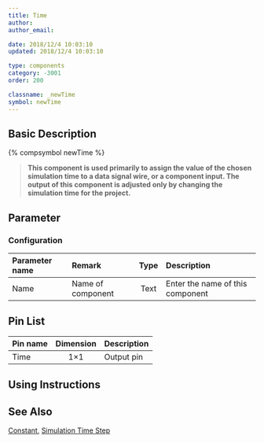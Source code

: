 ```yaml
---
title: Time
author:
author_email:

date: 2018/12/4 10:03:10
updated: 2018/12/4 10:03:10

type: components
category: -3001
order: 200

classname: _newTime
symbol: newTime
---
```


## Basic Description

{% compsymbol newTime %}

> **This component is used primarily to assign the value of the chosen simulation time to a data signal wire, or a component input. The output of this component is adjusted only by changing the simulation time for the project.**

## Parameter

### Configuration

| Parameter name | Remark            | Type | Description                      |
| :------------- | :---------------- | :--: | :------------------------------- |
| Name           | Name of component | Text | Enter the name of this component |

## Pin List

| Pin name | Dimension | Description |
| :------- | :-------: | :---------- |
| Time     |    1×1    | Output pin  |

## Using Instructions

## See Also

[Constant](comp_newConstant.md), [Simulation Time Step](comp_newDeltaT.md)

